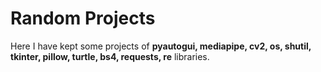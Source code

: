 <h1>Random Projects</h1>

Here I have kept some projects of **pyautogui, mediapipe, cv2, os, shutil, tkinter, pillow, turtle, bs4, requests, re** libraries.
